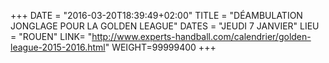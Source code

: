 +++
DATE = "2016-03-20T18:39:49+02:00"
TITLE = "DÉAMBULATION JONGLAGE POUR LA GOLDEN LEAGUE"
DATES = "JEUDI 7 JANVIER"
LIEU = "ROUEN"
LINK= "http://www.experts-handball.com/calendrier/golden-league-2015-2016.html"
WEIGHT=99999400
+++

